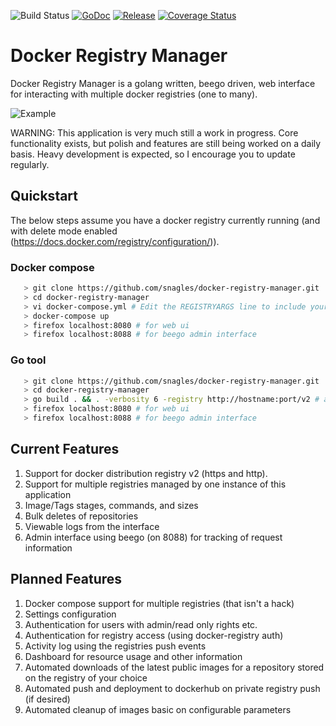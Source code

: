 ![Build Status](https://travis-ci.org/snagles/docker-registry-manager.svg?branch=master) [![GoDoc](https://godoc.org/github.com/snagles/docker-registry-manager?status.svg)](https://godoc.org/github.com/snagles/docker-registry-manager) [![Release](https://img.shields.io/badge/Release-1.0.1-green.svg)](https://godoc.org/github.com/snagles/docker-registry-manager) [![Coverage Status](https://coveralls.io/repos/github/snagles/docker-registry-manager/badge.svg?branch=master)](https://coveralls.io/github/snagles/docker-registry-manager?branch=master)

# Docker Registry Manager

Docker Registry Manager is a golang written, beego driven, web interface for interacting with multiple docker registries (one to many).

![Example](https://github.com/snagles/docker-registry-manager/blob/master/resources/example.gif)

WARNING: This application is very much still a work in progress. Core functionality exists, but polish and features are still being worked on a daily basis. Heavy development is expected, so I encourage you to update regularly.

## Quickstart
 The below steps assume you have a docker registry currently running (and with delete mode enabled (https://docs.docker.com/registry/configuration/)).

### Docker compose
 ```bash
    > git clone https://github.com/snagles/docker-registry-manager.git
    > cd docker-registry-manager
    > vi docker-compose.yml # Edit the REGISTRYARGS line to include your registries in the format https://hostname:port/v2
    > docker-compose up
    > firefox localhost:8080 # for web ui
    > firefox localhost:8088 # for beego admin interface
 ```

### Go tool
 ```bash
    > git clone https://github.com/snagles/docker-registry-manager.git
    > cd docker-registry-manager
    > go build . && . -verbosity 6 -registry http://hostname:port/v2 # add more registries with another -registry flag
    > firefox localhost:8080 # for web ui
    > firefox localhost:8088 # for beego admin interface
 ```


## Current Features
 1. Support for docker distribution registry v2 (https and http).
 2. Support for multiple registries managed by one instance of this application
 3. Image/Tags stages, commands, and sizes
 3. Bulk deletes of repositories
 4. Viewable logs from the interface
 5. Admin interface using beego (on 8088) for tracking of request information

## Planned Features
 1. Docker compose support for multiple registries (that isn't a hack)
 2. Settings configuration
 3. Authentication for users with admin/read only rights etc.
 4. Authentication for registry access (using docker-registry auth)
 4. Activity log using the registries push events
 5. Dashboard for resource usage and other information
 6. Automated downloads of the latest public images for a repository stored on the registry of your choice
 7. Automated push and deployment to dockerhub on private registry push (if desired)
 8. Automated cleanup of images basic on configurable parameters
